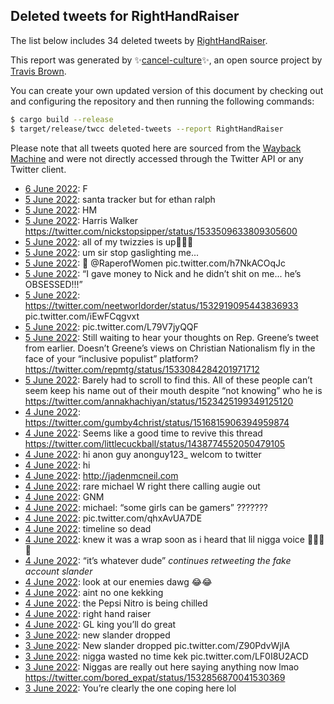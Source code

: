 ## Deleted tweets for RightHandRaiser

The list below includes 34 deleted tweets by
[RightHandRaiser](https://twitter.com/RightHandRaiser).



This report was generated by ✨[cancel-culture](https://github.com/travisbrown/cancel-culture)✨,
an open source project by [Travis Brown](https://twitter.com/travisbrown).

You can create your own updated version of this document by checking out and configuring the
repository and then running the following commands:

```bash
$ cargo build --release
$ target/release/twcc deleted-tweets --report RightHandRaiser
```

Please note that all tweets quoted here are sourced from the
[Wayback Machine](https://web.archive.org) and were not directly accessed through the Twitter API or
any Twitter client.

* [ 6 June 2022](https://web.archive.org/web/20220606044439/https://twitter.com/RightHandRaiser/status/1533671026449686532): F <!--1533671026449686532-->
* [ 5 June 2022](https://web.archive.org/web/20220605184916/https://twitter.com/RightHandRaiser/status/1533521195819274242): santa tracker but for ethan ralph <!--1533521195819274242-->
* [ 5 June 2022](https://web.archive.org/web/20220605183259/https://twitter.com/RightHandRaiser/status/1533517208286019591): HM <!--1533517208286019591-->
* [ 5 June 2022](https://web.archive.org/web/20220605181538/https://twitter.com/RightHandRaiser/status/1533512806552715264): Harris Walker https://twitter.com/nickstopsipper/status/1533509633809305600 <!--1533512806552715264-->
* [ 5 June 2022](https://web.archive.org/web/20220605171555/https://twitter.com/RightHandRaiser/status/1533497636128432129): all of my twizzies is up🤞🏻😁 <!--1533497636128432129-->
* [ 5 June 2022](https://web.archive.org/web/20220605165134/https://twitter.com/RightHandRaiser/status/1533491679872880643): um sir stop gaslighting me... <!--1533491679872880643-->
* [ 5 June 2022](https://web.archive.org/web/20220605164938/https://twitter.com/RightHandRaiser/status/1533491076471963650): 🤨  @RaperofWomen  pic.twitter.com/h7NkACOqJc <!--1533491076471963650-->
* [ 5 June 2022](https://web.archive.org/web/20220605164101/https://twitter.com/RightHandRaiser/status/1533488986743791618): “I gave money to Nick and he didn’t shit on me... he’s OBSESSED!!!” <!--1533488986743791618-->
* [ 5 June 2022](https://web.archive.org/web/20220605161530/https://twitter.com/RightHandRaiser/status/1533482542887751682): https://twitter.com/neetworldorder/status/1532919095443836933  pic.twitter.com/iEwFCqgvxt <!--1533482542887751682-->
* [ 5 June 2022](https://web.archive.org/web/20220605030024/https://twitter.com/RightHandRaiser/status/1533282367007236096): pic.twitter.com/L79V7jyQQF <!--1533282367007236096-->
* [ 5 June 2022](https://web.archive.org/web/20220605024926/https://twitter.com/RightHandRaiser/status/1533279659412099072): Still waiting to hear your thoughts on Rep. Greene’s tweet from earlier. Doesn’t Greene’s views on Christian Nationalism fly in the face of your “inclusive populist” platform? https://twitter.com/repmtg/status/1533084284201971712 <!--1533279659412099072-->
* [ 5 June 2022](https://web.archive.org/web/20220605011905/https://twitter.com/RightHandRaiser/status/1533256445445152769): Barely had to scroll to find this. All of these people can’t seem keep his name out of their mouth despite “not knowing” who he is https://twitter.com/annakhachiyan/status/1523425199349125120 <!--1533256445445152769-->
* [ 4 June 2022](https://web.archive.org/web/20220604234704/https://twitter.com/RightHandRaiser/status/1533233659184046080): https://twitter.com/gumby4christ/status/1516815906394959874 <!--1533233791027798017-->
* [ 4 June 2022](https://web.archive.org/web/20220604234704/https://twitter.com/RightHandRaiser/status/1533233659184046080): Seems like a good time to revive this thread https://twitter.com/littlecuckball/status/1438774552050479105 <!--1533233659184046080-->
* [ 4 June 2022](https://web.archive.org/web/20220604225435/https://twitter.com/RightHandRaiser/status/1533219805385396225): hi anon guy anonguy123_ welcom to twitter <!--1533219805385396225-->
* [ 4 June 2022](https://web.archive.org/web/20220604224628/https://twitter.com/RightHandRaiser/status/1533218526730891264): hi <!--1533218526730891264-->
* [ 4 June 2022](https://web.archive.org/web/20220604185556/https://twitter.com/RightHandRaiser/status/1533160080639762434): http://jadenmcneil.com <!--1533160080639762434-->
* [ 4 June 2022](https://web.archive.org/web/20220604185156/https://twitter.com/RightHandRaiser/status/1533159467205926914): rare michael W right there calling augie out <!--1533159467205926914-->
* [ 4 June 2022](https://web.archive.org/web/20220604183734/https://twitter.com/RightHandRaiser/status/1533155960742715392): GNM <!--1533155960742715392-->
* [ 4 June 2022](https://web.archive.org/web/20220604175148/https://twitter.com/RightHandRaiser/status/1533144446648340482): michael: “some girls can be gamers” ??????? <!--1533144446648340482-->
* [ 4 June 2022](https://web.archive.org/web/20220604052616/https://twitter.com/RightHandRaiser/status/1532956841117995009): pic.twitter.com/qhxAvUA7DE <!--1532956841117995009-->
* [ 4 June 2022](https://web.archive.org/web/20220604034849/https://twitter.com/RightHandRaiser/status/1532932235732582400): timeline so dead <!--1532932235732582400-->
* [ 4 June 2022](https://web.archive.org/web/20220604032354/https://twitter.com/RightHandRaiser/status/1532925990728519681): knew it was a wrap soon as i heard that lil nigga voice 🤦🏻‍♂️😹 <!--1532925990728519681-->
* [ 4 June 2022](https://web.archive.org/web/20220604031100/https://twitter.com/RightHandRaiser/status/1532922737605361666): “it’s whatever dude” *continues retweeting the fake account slander* <!--1532922737605361666-->
* [ 4 June 2022](https://web.archive.org/web/20220604030854/https://twitter.com/RightHandRaiser/status/1532921449597509633): look at our enemies dawg 😂😂 <!--1532921449597509633-->
* [ 4 June 2022](https://web.archive.org/web/20220604024702/https://twitter.com/RightHandRaiser/status/1532916777218449409): aint no one kekking <!--1532916777218449409-->
* [ 4 June 2022](https://web.archive.org/web/20220604024239/https://twitter.com/RightHandRaiser/status/1532915505740320770): the Pepsi Nitro is being chilled <!--1532915505740320770-->
* [ 4 June 2022](https://web.archive.org/web/20220604012944/https://twitter.com/RightHandRaiser/status/1532896408608686086): right hand raiser <!--1532896408608686086-->
* [ 4 June 2022](https://web.archive.org/web/20220604012543/https://twitter.com/RightHandRaiser/status/1532896145374072833): GL king you’ll do great <!--1532896145374072833-->
* [ 3 June 2022](https://web.archive.org/web/20220603234454/https://twitter.com/RightHandRaiser/status/1532870913787629571): new slander dropped <!--1532870913787629571-->
* [ 3 June 2022](https://web.archive.org/web/20220603231410/https://twitter.com/RightHandRaiser/status/1532863095474900993): New slander dropped pic.twitter.com/Z90PdvWjlA <!--1532863095474900993-->
* [ 3 June 2022](https://web.archive.org/web/20220603231259/https://twitter.com/RightHandRaiser/status/1532862805304565764): nigga wasted no time kek pic.twitter.com/LF0I8U2ACD <!--1532862805304565764-->
* [ 3 June 2022](https://web.archive.org/web/20220603231147/https://twitter.com/RightHandRaiser/status/1532862412982038528): Niggas are really out here saying anything now lmao  https://twitter.com/bored_expat/status/1532856870041530369 <!--1532862412982038528-->
* [ 3 June 2022](https://web.archive.org/web/20220603230826/https://twitter.com/RightHandRaiser/status/1532861730019221512): You’re clearly the one coping here lol <!--1532861730019221512-->
